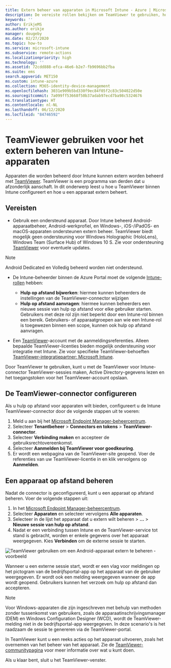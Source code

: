 ```yaml
---
title: Extern beheer van apparaten in Microsoft Intune - Azure | Microsoft Docs
description: De vereiste rollen bekijken om TeamViewer te gebruiken, hoe u de TeamViewer-connector installeert en stapsgewijze instructies voor het extern beheren van apparaten met Microsoft Intune in de Azure Portal
keywords: ''
author: ErikjeMS
ms.author: erikje
manager: dougeby
ms.date: 02/27/2020
ms.topic: how-to
ms.service: microsoft-intune
ms.subservice: remote-actions
ms.localizationpriority: high
ms.technology: ''
ms.assetid: 72cdd888-efca-46e6-b2e7-fb9696bb2fba
ms.suite: ems
search.appverid: MET150
ms.custom: intune-azure
ms.collection: M365-identity-device-management
ms.openlocfilehash: 3031e909b5bd330f9ec84f05f2c83c504022d50e
ms.sourcegitcommit: 7a099ff53668f50b37adab97ecd7ba98c5324676
ms.translationtype: HT
ms.contentlocale: nl-NL
ms.lasthandoff: 06/12/2020
ms.locfileid: "84746592"
---
```

# <a name="use-teamviewer-to-remotely-administer-intune-devices"></a>TeamViewer gebruiken voor het extern beheren van Intune-apparaten

Apparaten die worden beheerd door Intune kunnen extern worden beheerd met [TeamViewer](https://www.teamviewer.com). TeamViewer is een programma van derden dat u afzonderlijk aanschaft. In dit onderwerp leest u hoe u TeamViewer binnen Intune configureert en hoe u een apparaat extern beheert. 

## <a name="prerequisites"></a>Vereisten

- Gebruik een ondersteund apparaat. Door Intune beheerd Android-apparaatbeheer, Android-werkprofiel, en Windows-, iOS-/iPadOS- en macOS-apparaten ondersteunen extern beheer. TeamViewer biedt mogelijk geen ondersteuning voor Windows Holographic (HoloLens), Windows Team (Surface Hub) of Windows 10 S. Zie voor ondersteuning [TeamViewer](https://www.teamviewer.com) voor eventuele updates.

> [!NOTE]
> Android Dedicated en Volledig beheerd worden niet ondersteund.

- De Intune-beheerder binnen de Azure Portal moet de volgende [Intune-rollen](../fundamentals/role-based-access-control.md) hebben:  

  - **Hulp op afstand bijwerken**: hiermee kunnen beheerders de instellingen van de TeamViewer-connector wijzigen
  - **Hulp op afstand aanvragen**: hiermee kunnen beheerders een nieuwe sessie van hulp op afstand voor elke gebruiker starten. Gebruikers met deze rol zijn niet beperkt door een Intune-rol binnen een bereik. Gebruikers- of apparaatgroepen aan wie een Intune-rol is toegewezen binnen een scope, kunnen ook hulp op afstand aanvragen. 

- Een [TeamViewer](https://www.teamviewer.com)-account met de aanmeldingsreferenties. Alleen bepaalde TeamViewer-licenties bieden mogelijk ondersteuning voor integratie met Intune. Zie voor specifieke TeamViewer-behoeften [TeamViewer-integratiepartner: Microsoft Intune](https://www.teamviewer.com/integrations/microsoft-intune/).

Door TeamViewer te gebruiken, kunt u met de TeamViewer voor Intune-connector TeamViewer-sessies maken, Active Directory-gegevens lezen en het toegangstoken voor het TeamViewer-account opslaan.

## <a name="configure-the-teamviewer-connector"></a>De TeamViewer-connector configureren

Als u hulp op afstand voor apparaten wilt bieden, configureert u de Intune TeamViewer-connector door de volgende stappen uit te voeren:

1. Meld u aan bij het [Microsoft Endpoint Manager-beheercentrum](https://go.microsoft.com/fwlink/?linkid=2109431).
2. Selecteer **Tenantbeheer** > **Connectors en tokens** > **TeamViewer-connector**.
3. Selecteer **Verbinding maken** en accepteer de gebruiksrechtovereenkomst.
4. Selecteer **Aanmelden bij TeamViewer voor goedkeuring**.
5. Er wordt een webpagina van de TeamViewer-site geopend. Voer de referenties van uw TeamViewer-licentie in en klik vervolgens op **Aanmelden**.

## <a name="remotely-administer-a-device"></a>Een apparaat op afstand beheren

Nadat de connector is geconfigureerd, kunt u een apparaat op afstand beheren. Voer de volgende stappen uit: 

1. In het [Microsoft Endpoint Manager-beheercentrum](https://go.microsoft.com/fwlink/?linkid=2109431).
2. Selecteer **Apparaten** en selecteer vervolgens **Alle apparaten**.
3. Selecteer in de lijst het apparaat dat u extern wilt beheren > **...**  > **Nieuwe sessie van hulp op afstand**.
4. Nadat er een verbinding tussen Intune en de TeamViewer-service tot stand is gebracht, worden er enkele gegevens over het apparaat weergegeven. Kies **Verbinden** om de externe sessie te starten.

![TeamViewer gebruiken om een Android-apparaat extern te beheren - voorbeeld](./media/teamviewer-support/android-teamviewer.png)

Wanneer u een externe sessie start, wordt er een vlag voor meldingen op het pictogram van de bedrijfsportal-app op het apparaat van de gebruiker weergegeven. Er wordt ook een melding weergegeven wanneer de app wordt geopend. Gebruikers kunnen het verzoek om hulp op afstand dan accepteren.

> [!NOTE]
> Voor Windows-apparaten die zijn ingeschreven met behulp van methoden zonder tussenkomst van gebruikers, zoals de apparaatinschrijvingsmanager (DEM) en Windows Configuration Designer (WCD), wordt de TeamViewer-melding niet in de bedrijfsportal-app weergegeven. In deze scenario's is het raadzaam de sessie te genereren via de TeamViewer-portal.

In TeamViewer kunt u een reeks acties op het apparaat uitvoeren, zoals het overnemen van het beheer van het apparaat. Zie de [TeamViewer-communitypagina](https://community.teamviewer.com/) voor meer informatie over wat u kunt doen.

Als u klaar bent, sluit u het TeamViewer-venster.
